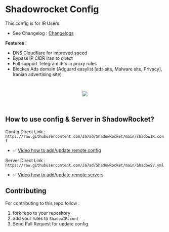 # Shadowrocket Config

This config is for IR Users.

- See Changelog : [Changelogs](/CHANGELOG.md)

**Features :**

- DNS Cloudflare for improved speed
- Bypass IP CIDR Iran to direct 
- Full support Telegram IP's in proxy rules
- Blockes Ads domain (Adguard easylist [ads site, Malware site, Privacy], Iranian advertising site)

</br>
<p align='center'>
<img src="https://raw.githubusercontent.com/Ja7ad/ShadowRocket/main/img/screenshot.jpg">
</p>
</br>

## How to use config & Server in ShadowRocket?

Config Direct Link : `https://raw.githubusercontent.com/Ja7ad/ShadowRocket/main/shadowIR.conf`

- ✅ [Video how to add/update remote config](/help/ShadowConfig.MOV)


Server Direct Link : `https://raw.githubusercontent.com/Ja7ad/ShadowRocket/main/ShadowSV.yml`

- ✅ [Video how to add/update remote servers](/help/ShadowServer.MOV)


## Contributing

For contributing to this repo follow :

1. fork repo to your repository
2. add your rules to `ShadowIR.conf`
3. Send Pull Request for update config
